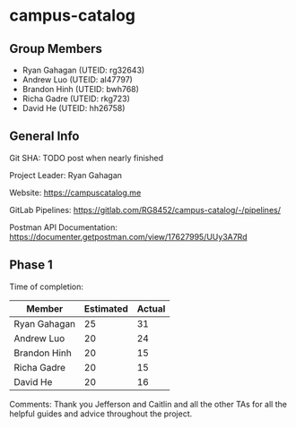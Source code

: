 # campus-catalog

## Group Members
- Ryan Gahagan (UTEID: rg32643)
- Andrew Luo (UTEID: al47797)
- Brandon Hinh (UTEID: bwh768)
- Richa Gadre (UTEID: rkg723)
- David He (UTEID: hh26758)

## General Info
Git SHA: TODO post when nearly finished

Project Leader: Ryan Gahagan

Website: https://campuscatalog.me

GitLab Pipelines: https://gitlab.com/RG8452/campus-catalog/-/pipelines/

Postman API Documentation: https://documenter.getpostman.com/view/17627995/UUy3A7Rd

## Phase 1
Time of completion:

| Member | Estimated | Actual |
| ------ | ------ | ------ |
| Ryan Gahagan | 25 | 31 |
| Andrew Luo | 20 | 24 |
| Brandon Hinh | 20 | 15 |
| Richa Gadre | 20 | 15 |
| David He | 20 | 16 |

Comments: Thank you Jefferson and Caitlin and all the other TAs for all the helpful guides and advice throughout the project.
